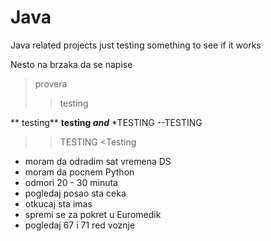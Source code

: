 # Java
Java related projects
just testing something to see if it works


Nesto na brzaka
da se napise 
<provera>
 >provera
 >> testing
 
 ** testing**
 **testing _and_**
*TESTING
 --TESTING
 >>TESTING
 <Testing
 
- moram da odradim sat vremena DS
- moram da pocnem Python
- odmori 20 - 30 minuta
- pogledaj posao sta ceka
- otkucaj sta imas
- spremi se za pokret u Euromedik
- pogledaj 67 i 71 red voznje
